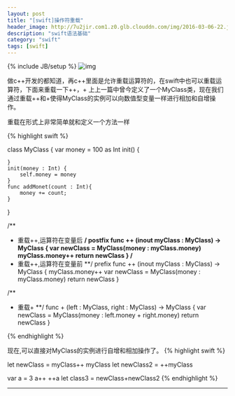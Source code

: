 ```yaml
---
layout: post
title: "[swift]操作符重载"
header_image: http://7u2jir.com1.z0.glb.clouddn.com/img/2016-03-06-22.jpg
description: "swift语法基础"
category: "swift"
tags: [swift]
---
```

{% include JB/setup %}
![img](http://7u2jir.com1.z0.glb.clouddn.com/img/2016-03-06-2.jpg)

做c++开发的都知道，再c++里面是允许重载运算符的，在swift中也可以重载运算符，下面来重载一下++，+
上上一篇中曾今定义了一个MyClass类，现在我们通过重载++和+使得MyClass的实例可以向数值型变量一样进行相加和自增操作。

重载在形式上非常简单就和定义一个方法一样

{% highlight swift %}

class MyClass {
    var money = 100 as Int
    init() {
        
    }
    init(money : Int) {
        self.money = money
    }
    func addMonet(count : Int){
        money += count;
    }
}

/**
* 重载++,运算符在变量后
**/
postfix func ++ (inout myClass : MyClass) -> MyClass {
    var newClass = MyClass(money : myClass.money)
    myClass.money++
    return newClass
}
/**
* 重载++,运算符在变量前
**/
prefix func ++ (inout myClass : MyClass) -> MyClass {
    myClass.money++
    var newClass = MyClass(money : myClass.money)
    return newClass
}

/**
* 重载+
**/
func + (left : MyClass, right : MyClass) -> MyClass {
    var newClass = MyClass(money : left.money + right.money)
    return newClass
}

{% endhighlight %}


现在,可以直接对MyClass的实例进行自增和相加操作了。
{% highlight swift %}

let newClass = myClass++
myClass
let newClass2 = ++myClass

var a = 3
a++
++a
let class3 = newClass+newClass2
{% endhighlight %}

---